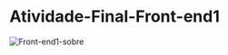 # Atividade-Final-Front-end1

![Front-end1-sobre](https://github.com/David-Chavier/Atividade-Final-Front-end1/assets/115047948/4771c170-e1f6-4ecb-9fd3-02b430c437ed)
